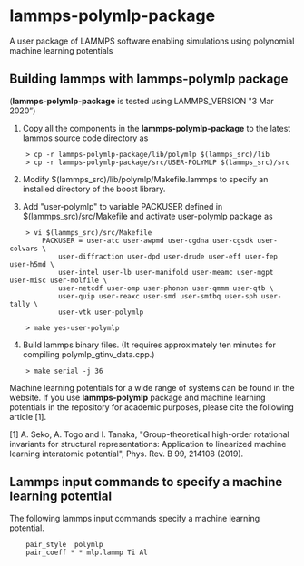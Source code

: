 # lammps-polymlp-package
A user package of LAMMPS software enabling simulations using polynomial machine learning potentials

Building lammps with lammps-polymlp package
----------------------------------------------
(**lammps-polymlp-package** is tested using LAMMPS_VERSION "3 Mar 2020”)

1. Copy all the components in the **lammps-polymlp-package** to the latest lammps source code directory as
```
    > cp -r lammps-polymlp-package/lib/polymlp $(lammps_src)/lib
    > cp -r lammps-polymlp-package/src/USER-POLYMLP $(lammps_src)/src
```
2. Modify $(lammps_src)/lib/polymlp/Makefile.lammps to specify an installed directory of the boost library.

3. Add "user-polymlp" to variable PACKUSER defined in $(lammps_src)/src/Makefile and activate user-polymlp package as
```
    > vi $(lammps_src)/src/Makefile
        PACKUSER = user-atc user-awpmd user-cgdna user-cgsdk user-colvars \
            user-diffraction user-dpd user-drude user-eff user-fep user-h5md \
            user-intel user-lb user-manifold user-meamc user-mgpt user-misc user-molfile \
            user-netcdf user-omp user-phonon user-qmmm user-qtb \
            user-quip user-reaxc user-smd user-smtbq user-sph user-tally \
            user-vtk user-polymlp

    > make yes-user-polymlp
```
4. Build lammps binary files. (It requires approximately ten minutes for compiling polymlp_gtinv_data.cpp.)
```
    > make serial -j 36
```

Machine learning potentials for a wide range of systems can be found in the website. If you use **lammps-polymlp** package and machine learning potentials in the repository for academic purposes, please cite the following article [1].

[1] A. Seko, A. Togo and I. Tanaka, "Group-theoretical high-order rotational invariants for structural representations: Application to linearized machine learning interatomic potential", Phys. Rev. B 99, 214108 (2019).

Lammps input commands to specify a machine learning potential
------------------------------------------------------------------

The following lammps input commands specify a machine learning potential.
```
    pair_style  polymlp
    pair_coeff * * mlp.lammp Ti Al    
```

